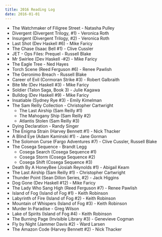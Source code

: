 ```yaml
---
title: 2016 Reading Log
date: 2016-01-01
---
```

 - The Watchmaker of Filigree Street - Natasha Pulley
 - Divergent (Divergent Trilogy, #1) - Veronica Roth
 - Insurgent (Divergent Trilogy, #2) - Veronica Roth
 - Last Shot (Dev Haskell #6) - Mike Faricy
 - The Chase (Isaac Bell #1) - Clive Cussler
 - JET - Ops Files: Prequel - Russell Blake
 - Mr Swirlee (Dev Haskell -#2) - Mike Faricy
 - The Eagle Tree - Ned Hayes
 - Torch Scene (Reed Ferguson #6) - Renee Pawlish
 - The Geronimo Breach - Russell Blake
 - Career of Evil (Cormoran Strike #3) - Robert Galbraith
 - Bite Me (Dev Haskell #3) - Mike Faricy
 - Soldier (Talon Saga, Book 3) - Julie Kagawa
 - Bulldog (Dev Haskell #9) - Mike Faricy
 - Insatiable (Sydney Rye #3) - Emily Kimelman
 - The Sam Reilly Collection - Christopher Cartwright
   - The Last Airship (Sam Reilly #1)
   - The Mahogany Ship (Sam Reilly #2)
   - Atlantis Stolen (Sam Reilly #3)
 - Dying Declaration - Randy Singer
 - The Enigma Strain (Harvey Bennett #1) - Nick Thacker
 - A Blind Eye (Adam Kaminski #1) - Jane Gorman
 - The Solomon Curse (Fargo Adventures #7) - Clive Cussler, Russell Blake
 - The Cosega Sequence - Brandt Legg
   - Cosega Search (Cosega Sequence #1)
   - Cosega Storm (Cosega Sequence #2)
   - Cosega Shift (Cosega Sequence #3)
 - Death By A HoneyBee (Josiah Reynolds #1) - Abigail Keam
 - The Last Airship (Sam Reilly #1) - Christopher Cartwright
 - Thunder Point (Sean Dillon Series, #2) - Jack Higgins
 - Dog Gone (Dev Haskell #12) - Mike Faricy
 - The Lady Who Sang High (Reed Ferguson #7) - Renee Pawlish
 - Island of Fog (Island of Fog #1) - Keith Robinson
 - Labyrinth of Fire (Island of Fog #2) - Keith Robinson
 - Mountain of Whispers (Island of Fog #3) - Keith Robinson
 - Murder In Paradise - Greg Wilson
 - Lake of Spirits (Island of Fog #4) - Keith Robinson
 - The Burning Page (Invisible Library #3) - Genevieve Cogman
 - Fly by Night (Jammer Davis #2) - Ward Larsen
 - The Amazon Code (Harvey Bennett #2) - Nick Thacker